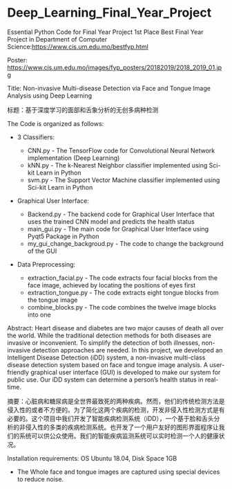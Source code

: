 # Deep_Learning_Final_Year_Project
Essential Python Code for Final Year Project
1st Place Best Final Year Project in Department of Computer Science:https://www.cis.um.edu.mo/bestfyp.html

Poster: https://www.cis.um.edu.mo/images/fyp_posters/20182019/2018_2019_01.jpg

Title:
Non-invasive Multi-disease Detection via Face and Tongue Image Analysis using Deep Learning

标题：基于深度学习的面部和舌象分析的无创多病种检测


The Code is organized as follows:
* 3 Classifiers:
  * CNN.py - The TensorFlow code for Convolutional Neural Network implementation (Deep Learning)
  * kNN.py - The k-Nearest Neighbor classifier implemented using Sci-kit Learn in Python
  * svm.py - The Support Vector Machine classifier implemented using Sci-kit Learn in Python

* Graphical User Interface:
  * Backend.py - The backend code for Graphical User Interface that uses the trained CNN model and predicts the health status
  * main_gui.py - The main code for Graphical User Interface using Pyqt5 Package in Python
  * my_gui_change_backgroud.py - The code to change the background of the GUI

* Data Preprocessing:
  * extraction_facial.py - The code extracts four facial blocks from the face image, achieved by locating the positions of eyes first
  * extraction_tongue.py - The code extracts eight tongue blocks from the tongue image
  * combine_blocks.py - The code combines the twelve image blocks into one

Abstract:
Heart disease and diabetes are two major causes of death all over the world. While the traditional detection methods for both diseases are invasive or inconvenient. To simplify the detection of both illnesses, non-invasive detection approaches are needed. In this project, we developed an Intelligent Disease Detection (iDD) system, a non-invasive multi-class disease detection system based on face and tongue image analysis. A user-friendly graphical user interface (GUI) is developed to make our system for public use. Our iDD system can determine a person’s health status in real-time.

摘要：心脏病和糖尿病是全世界最致死的两种疾病。然而，他们的传统检测方法是侵入性的或者不方便的。为了简化这两个疾病的检测，开发非侵入性检测方式是有必要的。这个项目中我们开发了智能疾病检测系统（iDD），一个基于脸和舌头分析的非侵入性的多类的疾病检测系统。也开发了一个用户友好的图形界面程序让我们的系统可以供公众使用。我们的智能疾病监测系统可以实时检测一个人的健康状况。

Installation requirements: OS Ubuntu 18.04, Disk Space 1GB
* The Whole face and tongue images are captured using special devices to reduce noise.
